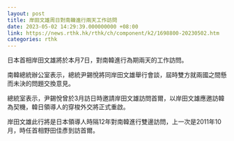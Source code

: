 ```yaml
---
layout: post
title: 岸田文雄周日對南韓進行兩天工作訪問
date: 2023-05-02 14:29:39.000000000 +08:00
link: https://news.rthk.hk/rthk/ch/component/k2/1698800-20230502.htm
categories: rthk
---
```


日本首相岸田文雄將於本月7日，對南韓進行為期兩天的工作訪問。

南韓總統辦公室表示，總統尹錫悅將同岸田文雄舉行會談，屆時雙方就兩國之間懸而未決的問題交換意見。

總統室表示，尹錫悅曾於3月訪日時邀請岸田文雄訪問首爾，以岸田文雄應邀訪韓為契機，韓日領導人的穿梭外交將正式重啟。

岸田文雄此行將是日本領導人時隔12年對南韓進行雙邊訪問，上一次是2011年10月，時任首相野田佳彥到訪首爾。
